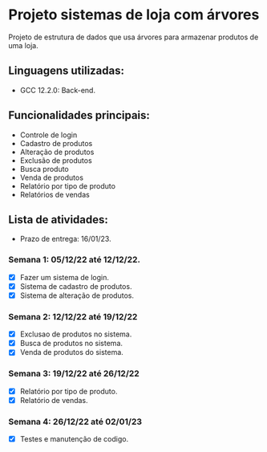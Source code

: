# Projeto sistemas de loja com árvores
Projeto de estrutura de dados que usa árvores para armazenar produtos de uma loja.

## Linguagens utilizadas:
* GCC 12.2.0: Back-end.

## Funcionalidades principais: 
* Controle de login
* Cadastro de produtos
* Alteração de produtos
* Exclusão de produtos
* Busca produto
* Venda de produtos
* Relatório por tipo de produto
* Relatórios de vendas

## Lista de atividades:
* Prazo de entrega: 16/01/23.

### Semana 1: 05/12/22 até 12/12/22.
- [x] Fazer um sistema de login.
- [x] Sistema de cadastro de produtos.
- [x] Sistema de alteração de produtos.

### Semana 2: 12/12/22 até 19/12/22
- [x] Exclusao de produtos no sistema.
- [x] Busca de produtos no sistema.
- [x] Venda de produtos do sistema.

### Semana 3: 19/12/22 até 26/12/22
- [x] Relatório por tipo de produto.
- [x] Relatório de vendas.

### Semana 4: 26/12/22 até 02/01/23
- [x] Testes e manutenção de codigo.
